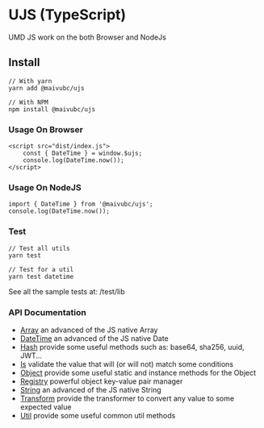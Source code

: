 # UJS (TypeScript)

UMD JS work on the both Browser and NodeJs

## Install

```
// With yarn
yarn add @maivubc/ujs

// With NPM
npm install @maivubc/ujs
```

### Usage On Browser

```
<script src="dist/index.js">
    const { DateTime } = window.$ujs;
    console.log(DateTime.now());
</script>
```

### Usage On NodeJS

```
import { DateTime } from '@maivubc/ujs';
console.log(DateTime.now());
```

### Test

```
// Test all utils
yarn test

// Test for a util
yarn test datetime
```

See all the sample tests at: /test/lib

### API Documentation

-  [Array](docs/Array.md) an advanced of the JS native Array
-  [DateTime](docs/Datetime.md) an advanced of the JS native Date
-  [Hash](docs/Hash.md) provide some useful methods such as: base64, sha256, uuid, JWT...
-  [Is](docs/Is.md) validate the value that will (or will not) match some conditions
-  [Object](docs/Object.md) provide some useful static and instance methods for the Object
-  [Registry](docs/Registry.md) powerful object key-value pair manager
-  [String](docs/String.md) an advanced of the JS native String
-  [Transform](docs/Transform.md) provide the transformer to convert any value to some expected value
-  [Util](docs/Util.md) provide some useful common util methods
